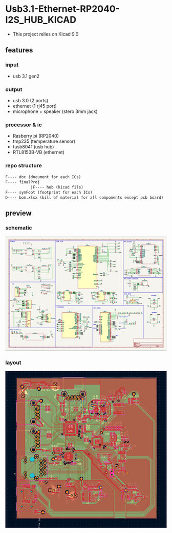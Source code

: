 # Usb3.1-Ethernet-RP2040-I2S_HUB_KICAD

- This project relies on Kicad 9.0

## features

### input
- usb 3.1 gen2
### output
- usb 3.0 (2 ports)
- ethernet (1 rj45 port)
- microphone + speaker (stero 3mm jack)
### processor & ic
- Rasberry pi (RP2040)
- tmp235 (temperature sensor)
- tusb8041 (usb hub)
- RTL8153B-VB (ethernet)

### repo structure

```
F---- doc (document for each ICs)
F---- finalProj
           |F---- hub (kicad file)
F---- symFoot (footprint for each ICs)
D---- bom.xlsx (bill of material for all components except pcb board)
```

## preview

### schematic

![Alt text](doc/preview0.png)

### layout

![Alt text](doc/preview1.png)